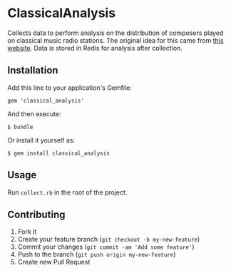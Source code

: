 # ClassicalAnalysis

Collects data to perform analysis on the distribution of composers played on classical music radio
stations. The original idea for this came from [this website](http://evanmuehlhausen.com/data-mining-local-radio-with-nodejs/).
Data is stored in Redis for analysis after collection.

## Installation

Add this line to your application's Gemfile:

    gem 'classical_analysis'

And then execute:

    $ bundle

Or install it yourself as:

    $ gem install classical_analysis

## Usage

Run `collect.rb` in the root of the project.

## Contributing

1. Fork it
2. Create your feature branch (`git checkout -b my-new-feature`)
3. Commit your changes (`git commit -am 'Add some feature'`)
4. Push to the branch (`git push origin my-new-feature`)
5. Create new Pull Request
